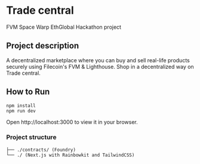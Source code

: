 # Trade central
FVM Space Warp EthGlobal Hackathon project

## Project description
A decentralized marketplace where you can buy and sell real-life products securely using Filecoin's FVM & Lighthouse. Shop in a decentralized way on Trade central.

## How to Run
```console
npm install
npm run dev
```
Open http://localhost:3000 to view it in your browser.

### Project structure
  
```console
├── ./contracts/ (Foundry)
└── ./ (Next.js with Rainbowkit and TailwindCSS)
